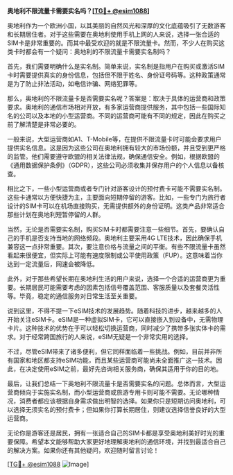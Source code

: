 **奥地利不限流量卡需要实名吗？[[TG💪+ @esim1088](https://t.me/s/esim1088)]**

奥地利作为一个欧洲小国，以其美丽的自然风光和深厚的文化底蕴吸引了无数游客和长期居住者。对于这些需要在奥地利使用手机上网的人来说，选择一张合适的SIM卡是非常重要的。而其中最受欢迎的就是不限流量卡。然而，不少人在购买这类卡时都会有一个疑问：奥地利的不限流量卡需要实名制吗？

首先，我们需要明确什么是实名制。简单来说，实名制是指用户在购买或激活SIM卡时需要提供真实的身份信息，包括但不限于姓名、身份证号码等。这种政策通常是为了防止非法活动，如电信诈骗、网络犯罪等。

那么，奥地利的不限流量卡是否需要实名呢？答案是：取决于具体的运营商和政策要求。奥地利的通信市场相对开放，有多家运营商提供服务，其中包括一些国际知名的公司以及本地的小型运营商。不同的运营商可能有不同的规定，因此在购买之前了解清楚是非常必要的。

一般来说，大型运营商如A1、T-Mobile等，在提供不限流量卡时可能会要求用户提供实名信息。这是因为这些公司在奥地利拥有较大的市场份额，并且受到更严格的监管。他们需要遵守欧盟的相关法律法规，确保通信安全。例如，根据欧盟的《通用数据保护条例》（GDPR），这些公司必须收集并保存用户的个人信息以备核查。

相比之下，一些小型运营商或者专门针对游客设计的预付费卡可能不需要实名制。这些卡通常以方便快捷为主，主要面向短期停留的游客。比如，一些专门为旅行者设计的SIM卡可以在机场直接购买，无需提供额外的身份证明。这类产品非常适合那些计划在奥地利短暂停留的人群。

当然，无论是否需要实名制，购买SIM卡时都需要注意一些细节。首先，要确认自己的手机是否支持当地的网络频段。奥地利主要采用4G LTE技术，因此确保手机兼容这一点非常重要。其次，要注意价格与流量之间的平衡。有些不限流量卡虽然看起来很便宜，但实际上可能有速度限制或公平使用政策（FUP）。这意味着当你达到一定流量后，网速会被降低。

此外，对于那些希望长期在奥地利生活的用户来说，选择一个合适的运营商更为重要。长期居民可能需要考虑的因素包括信号覆盖范围、客服质量以及套餐灵活性等。毕竟，稳定的通信服务对日常生活至关重要。

说到这里，不得不提一下eSIM技术的发展趋势。随着科技的进步，越来越多的人开始关注eSIM卡。eSIM是一种虚拟SIM卡，它可以直接嵌入到设备中，无需物理卡片。这种技术的优势在于可以轻松切换运营商，同时减少了携带多张实体卡的需求。对于经常跨国旅行的人来说，eSIM无疑是一个非常实用的选择。

不过，尽管eSIM带来了诸多便利，但它同样面临着一些挑战。例如，目前并非所有国家和地区都支持eSIM功能，而且某些运营商可能尚未全面推广这一技术。因此，在决定使用eSIM之前，最好先咨询相关服务商，确保其适用于你的目的地。

最后，让我们总结一下奥地利不限流量卡是否需要实名的问题。总体而言，大型运营商倾向于实施实名制，而小型运营商或旅游专用卡则可能不需要。无论哪种情况，消费者都应该根据自身需求做出明智的选择。如果你只是短期访问奥地利，可以选择无须实名的预付费卡；但如果你打算长期居住，则建议选择信誉良好的大型运营商。

无论你是游客还是居民，拥有一张适合自己的SIM卡都是享受奥地利美好时光的重要保障。希望本文能够帮助大家更好地理解奥地利的通信环境，并找到最适合自己的解决方案。如果你还有其他疑问，欢迎随时留言讨论！

[[TG💪+ @esim1088](https://t.me/s/esim1088) ![Image](https://i.postimg.cc/4NQfJmqS/Snipaste-2025-05-13-00-14-12.png)]